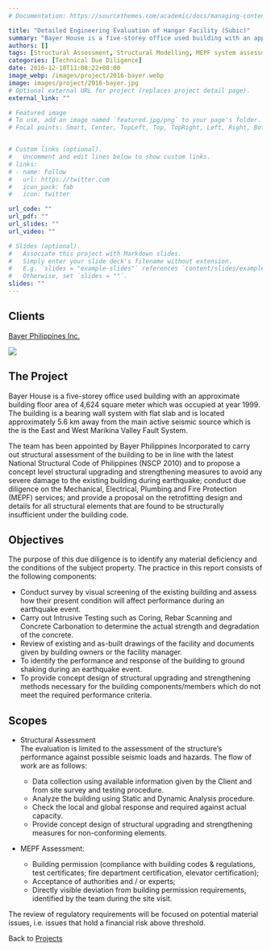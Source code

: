 ```yaml
---
# Documentation: https://sourcethemes.com/academic/docs/managing-content/

title: "Detailed Engineering Evaluation of Hangar Facility (Subic)"
summary: "Bayer House is a five-storey office used building with an approximate building floor area of 4,624 square meter which was occupied at year 1999. The building is a bearing wall system with flat slab and is located approximately 5.6 km away from the main active seismic source which is the is the East and West Marikina Valley Fault System."
authors: []
tags: [Structural Assessment, Structural Modelling, MEPF system assessment, Cost Analysis]
categories: [Technical Due Diligence]
date: 2016-12-10T11:08:22+08:00
image_webp: /images/project/2016-bayer.webp
image: images/project/2016-bayer.jpg
# Optional external URL for project (replaces project detail page).
external_link: ""

# Featured image
# To use, add an image named `featured.jpg/png` to your page's folder.
# Focal points: Smart, Center, TopLeft, Top, TopRight, Left, Right, BottomLeft, Bottom, BottomRight.


# Custom links (optional).
#   Uncomment and edit lines below to show custom links.
# links:
# - name: Follow
#   url: https://twitter.com
#   icon_pack: fab
#   icon: twitter

url_code: ""
url_pdf: ""
url_slides: ""
url_video: ""

# Slides (optional).
#   Associate this project with Markdown slides.
#   Simply enter your slide deck's filename without extension.
#   E.g. `slides = "example-slides"` references `content/slides/example-slides.md`.
#   Otherwise, set `slides = ""`.
slides: ""
---
```


## Clients
[Bayer Philippines Inc.](https://www.bayer.com/)

![](/img/client-logo/bayer.png)

## The Project
Bayer House is a five-storey office used building with an approximate building floor area of 4,624 square meter which was occupied at year 1999. The building is a bearing wall system with flat slab and is located approximately 5.6 km away from the main active seismic source which is the is the East and West Marikina Valley Fault System.

The team has been appointed by Bayer Philippines Incorporated to carry out structural assessment of the building to be in line with the latest National Structural Code of Philippines (NSCP 2010) and to propose a concept level structural upgrading and strengthening measures to avoid any severe damage to the existing building during earthquake; conduct due diligence on the Mechanical, Electrical, Plumbing and Fire Protection (MEPF) services; and provide a proposal on the retrofitting design and details for all structural elements that are found to be structurally insufficient under the building code.

## Objectives
The purpose of this due diligence is to identify any material deficiency and the conditions of the subject property. The practice in this report consists of the following components:

* Conduct survey by visual screening of the existing building and assess how their present condition will affect performance during an earthquake event.
* Carry out Intrusive Testing such as Coring, Rebar Scanning and Concrete Carbonation to determine the actual strength and degradation of the concrete.
* Review of existing and as-built drawings of the facility and documents given by building owners or the facility manager.
* To identify the performance and response of the building to ground shaking during an earthquake event.
* To provide concept design of structural upgrading and strengthening methods necessary for the building components/members which do not meet the required performance criteria.

## Scopes
* Structural Assessment\
The evaluation is limited to the assessment of the structure’s performance against possible seismic loads and hazards. The flow of work are as follows:

  *	Data collection using available information given by the Client and from site survey and testing procedure.
  *	Analyze the building using Static and Dynamic Analysis procedure.
  *	Check the local and global response and required against actual capacity.
  *	Provide concept design of structural upgrading and strengthening measures for non-conforming elements.
* MEPF Assessment:
  *	Building permission (compliance with building codes & regulations, test certificates; fire department certification, elevator certification);
  *	Acceptance of authorities and / or experts;
  *	Directly visible deviation from building permission requirements, identified by the team during the site visit.

The review of regulatory requirements will be focused on potential material issues, i.e. issues that hold a financial risk above threshold.

Back to [Projects](/project)


<!--


## Responsibilities

## Lesson Learned

## Authorship -->
